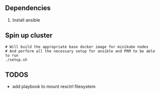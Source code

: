 ## Dependencies

1. Install ansible

## Spin up cluster

```
# Will build the appropriate base docker image for minikube nodes
# And perform all the necessary setup for ansible and PRM to be able to run
./setup.sh
```

## TODOS
* add playbook to mount resctrl filesystem
